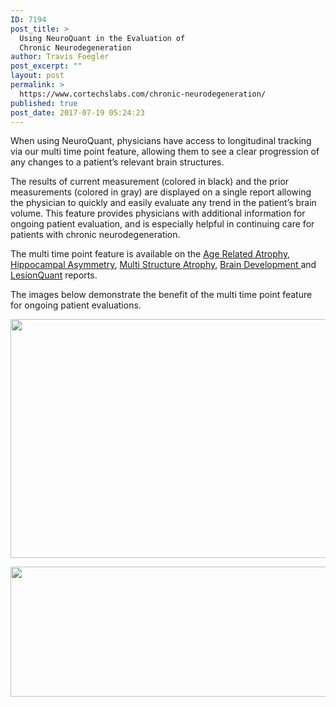 ```yaml
---
ID: 7194
post_title: >
  Using NeuroQuant in the Evaluation of
  Chronic Neurodegeneration
author: Travis Foegler
post_excerpt: ""
layout: post
permalink: >
  https://www.cortechslabs.com/chronic-neurodegeneration/
published: true
post_date: 2017-07-19 05:24:23
---
```

When using NeuroQuant, physicians have access to longitudinal tracking via our multi time point feature, allowing them to see a clear progression of any changes to a patient’s relevant brain structures.

The results of current measurement (colored in black) and the prior measurements (colored in gray) are displayed on a single report allowing the physician to quickly and easily evaluate any trend in the patient’s brain volume. This feature provides physicians with additional information for ongoing patient evaluation, and is especially helpful in continuing care for patients with chronic neurodegeneration.

The multi time point feature is available on the <a href="https://www.cortechslabs.com/neuroquant/age">Age Related Atrophy</a>, <a href="https://www.cortechslabs.com/neuroquant/asym">Hippocampal Asymmetry</a>, <a href="https://www.cortechslabs.com/neuroquant/msa">Multi Structure Atrophy</a>, <a href="https://www.cortechslabs.com/neuroquant/bd">Brain Development </a>and <a href="http://www.cortechslabs.com/lesionquant">LesionQuant</a> reports.

The images below demonstrate the benefit of the multi time point feature for ongoing patient evaluations.

<a href="https://www.cortechslabs.com/wp-content/uploads/2017/02/LR_3_time_points.png"><img class="wp-image-6379 size-large aligncenter" src="https://www.cortechslabs.com/wp-content/uploads/2017/02/LR_3_time_points-1024x382.png" alt="" width="1024" height="382" /></a>

<a href="https://www.cortechslabs.com/wp-content/uploads/2017/07/FLAIRReport-multi-time-point.png"><img class="aligncenter size-full wp-image-7199" src="https://www.cortechslabs.com/wp-content/uploads/2017/07/FLAIRReport-multi-time-point.png" alt="" width="800" height="208" /></a>

&nbsp;